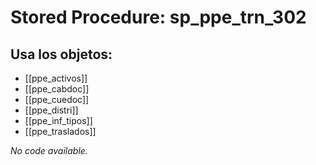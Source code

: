 # Stored Procedure: sp_ppe_trn_302

## Usa los objetos:
- [[ppe_activos]]
- [[ppe_cabdoc]]
- [[ppe_cuedoc]]
- [[ppe_distri]]
- [[ppe_inf_tipos]]
- [[ppe_traslados]]

*No code available.*
